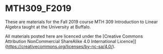 # MTH309_F2019
These are materials for the Fall 2019 course MTH 309 Introduction to Linear Algebra taught at the University at Buffalo.

All materials posted here are licenced under the [Creative Commons Attribution NonCommercial ShareAlike 4.0 International Licence]](https://creativecommons.org/licenses/by-nc-sa/4.0/).
